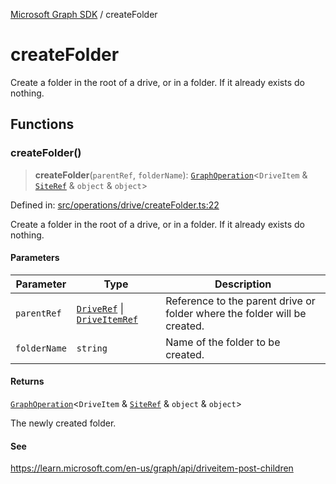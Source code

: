 [Microsoft Graph SDK](README.md) / createFolder

# createFolder

Create a folder in the root of a drive, or in a folder. If it already exists do nothing.

## Functions

### createFolder()

> **createFolder**(`parentRef`, `folderName`): [`GraphOperation`](GraphOperation.md#graphoperation)\<`DriveItem` & [`SiteRef`](Site-1.md#siteref) & `object` & `object`\>

Defined in: [src/operations/drive/createFolder.ts:22](https://github.com/Future-Secure-AI/microsoft-graph/blob/main/src/operations/drive/createFolder.ts#L22)

Create a folder in the root of a drive, or in a folder. If it already exists do nothing.

#### Parameters

| Parameter | Type | Description |
| ------ | ------ | ------ |
| `parentRef` | [`DriveRef`](Drive-1.md#driveref) \| [`DriveItemRef`](DriveItem-1.md#driveitemref) | Reference to the parent drive or folder where the folder will be created. |
| `folderName` | `string` | Name of the folder to be created. |

#### Returns

[`GraphOperation`](GraphOperation.md#graphoperation)\<`DriveItem` & [`SiteRef`](Site-1.md#siteref) & `object` & `object`\>

The newly created folder.

#### See

https://learn.microsoft.com/en-us/graph/api/driveitem-post-children
